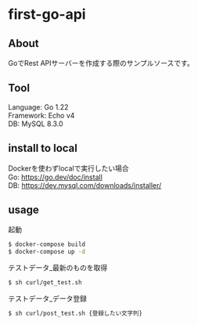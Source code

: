 # first-go-api

## About
GoでRest APIサーバーを作成する際のサンプルソースです。

## Tool
Language: Go 1.22  
Framework: Echo v4  
DB: MySQL 8.3.0  

## install to local
Dockerを使わずlocalで実行したい場合  
Go: https://go.dev/doc/install  
DB: https://dev.mysql.com/downloads/installer/  

## usage
起動
```sh
$ docker-compose build
$ docker-compose up -d
``` 

テストデータ_最新のものを取得
```sh
$ sh curl/get_test.sh
```

テストデータ_データ登録
```sh
$ sh curl/post_test.sh {登録したい文字列}
```